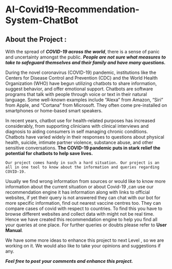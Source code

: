 # **AI-Covid19-Recommendation-System-ChatBot**
## About the Project : ##
  With the spread of ***COVID-19 across the world***, there is a sense of panic and uncertainty amongst the public. ***People are not sure what measures to take to safeguard themselves and their family and have many questions.***

  During the novel coronavirus (COVID-19) pandemic, institutions like the Centers for Disease Control and Prevention (CDC) and the World Health Organization (WHO) have begun utilizing chatbots to share information, suggest behavior, and offer emotional support. Chatbots are software programs that talk with people through voice or text in their natural language. Some well-known examples include “Alexa” from Amazon, “Siri” from Apple, and “Cortana” from Microsoft. They often come pre-installed on smartphones or home-based smart speakers.
  
  In recent years, chatbot use for health-related purposes has increased considerably, from supporting clinicians with clinical interviews and diagnosis to aiding consumers in self managing chronic conditions. Chatbots have varied widely in their responses to questions about physical health, suicide, intimate partner violence, substance abuse, and other sensitive conversations. **The COVID-19 pandemic puts in stark relief the potential for chatbots to help save lives.**

    Our project comes handy in such a hard situation. Our project is an all in one tool to know about the information and queries regarding COVID-19. 
  
   Usually we find wrong information from sources or would like to know more information about the current situation or about Covid-19 ,can use our recommendation engine it has information along with links to official websites, if yet their query is not answered they can chat with our bot for more specific information, find out nearest vaccine centres too. They can compare cases of covid with respect to countries. To find this you have to browse different websites and collect data with might not be real time. Hence we have created this recommendation engine to help you find all your queries at one place. For further queries or doubts please refer to **User Manual**.
   
   We have some more ideas to enhance this project to next Level , so we are working on it. We would also like to take your opinions and suggestions if any.
   
   ***Feel free to post your comments and enhance this project.***
